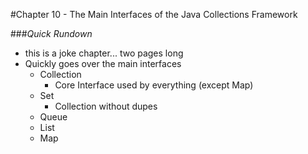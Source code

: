 #Chapter 10 - The Main Interfaces of the Java Collections Framework

###*Quick Rundown*
- this is a joke chapter... two pages long
- Quickly goes over the main interfaces
    - Collection
        - Core Interface used by everything (except Map)
    - Set
        - Collection without dupes
    - Queue
    - List
    - Map